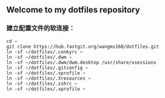 ## Welcome to my dotfiles repository

### 建立配置文件的软连接：

```
cd ~
git clone https://hub.fastgit.org/wangms168/dotfiles.git
ln -sf ~/dotfiles/.conkyrc ~
ln -sf ~/dotfiles/.dwm ~
ln -sf ~/dotfiles/.dwm/dwm.desktop /usr/share/xsessions
ln -sf ~/dotfiles/.gitconfig ~
ln -sf ~/dotfiles/.xprofile ~
ln -sf ~/dotfiles/.Xresources ~
ln -sf ~/dotfiles/.zshrc ~
ln -sf ~/dotfiles/.xprofile ~

```

